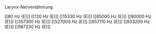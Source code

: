Larynx-Nervenlähmung

[[80 Hz (E)]]
[[120 Hz (E)]]
[[15330 Hz (E)]]
[[85000 Hz (E)]]
[[90000 Hz (E)]]
[[357300 Hz (E)]]
[[527000 Hz (E)]]
[[657110 Hz (E)]]
[[833200 Hz (E)]]
[[987230 Hz (E)]]